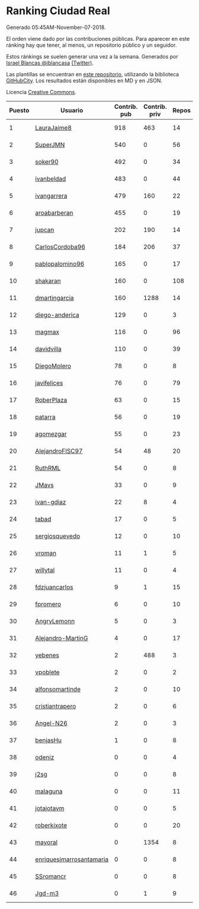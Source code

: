 # Ranking Ciudad Real

Generado 05:45AM-November-07-2018.

El orden viene dado por las contribuciones públicas. Para aparecer en este ránking hay que tener, al menos, un repositorio público y un seguidor.

Estos ránkings se suelen generar una vez a la semana. Generados por [Israel Blancas @iblancasa](https://github.com/iblancasa/) [(Twitter)](https://twitter.com/iblancasa).

Las plantillas se encuentran en [este repositorio](https://github.com/iblancasa/GH-Spanish-Ranking), utilizando la biblioteca [GitHubCity](https://github.com/iblancasa/GitHubCity). Los resultados están disponibles en MD y en JSON.

Licencia [Creative Commons](https://creativecommons.org/licenses/by/4.0/).

| Puesto   |  Usuario  | Contrib. pub | Contrib. priv |Repos| Followers | Desde |  Avatar  |
|----------|-----------|--------------|---------------|-----|-----------|-------|----------|
|1|[LauraJaime8](https://github.com/LauraJaime8)|918|463|14|6|2016-09-27|![LauraJaime8]()|
|2|[SuperJMN](https://github.com/SuperJMN)|540|0|56|50|2012-12-23|![SuperJMN]()|
|3|[soker90](https://github.com/soker90)|492|0|34|6|2014-08-03|![soker90]()|
|4|[ivanbeldad](https://github.com/ivanbeldad)|483|0|44|18|2014-12-27|![ivanbeldad]()|
|5|[ivangarrera](https://github.com/ivangarrera)|479|160|22|3|2015-12-11|![ivangarrera]()|
|6|[aroabarberan](https://github.com/aroabarberan)|455|0|19|2|2016-07-02|![aroabarberan]()|
|7|[jupcan](https://github.com/jupcan)|202|190|14|4|2016-12-08|![jupcan]()|
|8|[CarlosCordoba96](https://github.com/CarlosCordoba96)|184|206|37|22|2016-09-28|![CarlosCordoba96]()|
|9|[pablopalomino96](https://github.com/pablopalomino96)|165|0|17|8|2016-10-06|![pablopalomino96]()|
|10|[shakaran](https://github.com/shakaran)|160|0|108|27|2008-06-19|![shakaran]()|
|11|[dmartingarcia](https://github.com/dmartingarcia)|160|1288|14|10|2015-03-16|![dmartingarcia]()|
|12|[diego-anderica](https://github.com/diego-anderica)|129|0|3|5|2016-09-20|![diego-anderica]()|
|13|[magmax](https://github.com/magmax)|116|0|96|45|2011-01-26|![magmax]()|
|14|[davidvilla](https://github.com/davidvilla)|110|0|39|17|2011-06-08|![davidvilla]()|
|15|[DiegoMolero](https://github.com/DiegoMolero)|78|0|8|11|2015-09-28|![DiegoMolero]()|
|16|[javifelices](https://github.com/javifelices)|76|0|79|17|2013-02-24|![javifelices]()|
|17|[RoberPlaza](https://github.com/RoberPlaza)|63|0|15|8|2018-02-19|![RoberPlaza]()|
|18|[patarra](https://github.com/patarra)|56|0|19|5|2012-09-04|![patarra]()|
|19|[agomezgar](https://github.com/agomezgar)|55|0|23|19|2015-02-18|![agomezgar]()|
|20|[AlejandroFISC97](https://github.com/AlejandroFISC97)|54|48|20|10|2017-02-19|![AlejandroFISC97]()|
|21|[RuthRML](https://github.com/RuthRML)|54|0|8|7|2016-09-28|![RuthRML]()|
|22|[JMavs](https://github.com/JMavs)|33|0|9|6|2015-09-11|![JMavs]()|
|23|[ivan-gdiaz](https://github.com/ivan-gdiaz)|22|8|4|4|2017-12-27|![ivan-gdiaz]()|
|24|[tabad](https://github.com/tabad)|17|0|5|5|2012-08-20|![tabad]()|
|25|[sergiosquevedo](https://github.com/sergiosquevedo)|12|0|10|16|2012-04-28|![sergiosquevedo]()|
|26|[vroman](https://github.com/vroman)|11|1|5|8|2009-01-09|![vroman]()|
|27|[willytal](https://github.com/willytal)|11|0|4|2|2018-04-04|![willytal]()|
|28|[fdzjuancarlos](https://github.com/fdzjuancarlos)|9|1|15|2|2013-09-27|![fdzjuancarlos]()|
|29|[fpromero](https://github.com/fpromero)|6|0|10|4|2014-11-06|![fpromero]()|
|30|[AngryLemonn](https://github.com/AngryLemonn)|5|0|3|9|2014-02-19|![AngryLemonn]()|
|31|[Alejandro-MartinG](https://github.com/Alejandro-MartinG)|4|0|17|6|2015-09-05|![Alejandro-MartinG]()|
|32|[yebenes](https://github.com/yebenes)|2|488|3|18|2011-10-08|![yebenes]()|
|33|[vpoblete](https://github.com/vpoblete)|2|0|2|3|2012-08-23|![vpoblete]()|
|34|[alfonsomartinde](https://github.com/alfonsomartinde)|2|0|10|7|2011-11-22|![alfonsomartinde]()|
|35|[cristiantrapero](https://github.com/cristiantrapero)|2|0|6|2|2017-08-24|![cristiantrapero]()|
|36|[Angel-N26](https://github.com/Angel-N26)|2|0|3|2|2017-09-27|![Angel-N26]()|
|37|[benjasHu](https://github.com/benjasHu)|1|0|8|3|2014-09-28|![benjasHu]()|
|38|[odeniz](https://github.com/odeniz)|0|0|4|2|2013-02-19|![odeniz]()|
|39|[j2sg](https://github.com/j2sg)|0|0|8|2|2011-03-18|![j2sg]()|
|40|[malaguna](https://github.com/malaguna)|0|0|11|2|2012-03-21|![malaguna]()|
|41|[jotajotavm](https://github.com/jotajotavm)|0|0|5|69|2013-12-10|![jotajotavm]()|
|42|[roberkixote](https://github.com/roberkixote)|0|0|20|4|2011-02-10|![roberkixote]()|
|43|[mayoral](https://github.com/mayoral)|0|1354|8|32|2008-04-06|![mayoral]()|
|44|[enriquesimarrosantamaria](https://github.com/enriquesimarrosantamaria)|0|0|8|5|2015-10-19|![enriquesimarrosantamaria]()|
|45|[SSromancr](https://github.com/SSromancr)|0|0|8|3|2017-02-27|![SSromancr]()|
|46|[Jgd-m3](https://github.com/Jgd-m3)|0|1|9|2|2017-03-21|![Jgd-m3]()|
